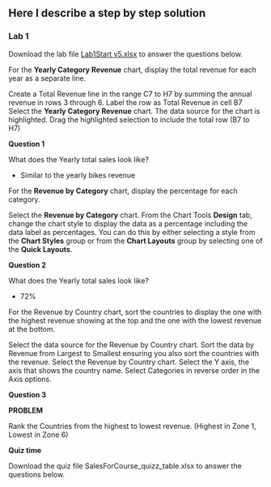 ## Here I describe a step by step solution

### Lab 1
Download the lab file [Lab1Start v5.xlsx](https://github.com/SomonOlimzoda/DataAnalysisExcel/blob/main/Lab1Start%20v5.xlsx) to answer the questions below.

For the **Yearly Category Revenue** chart, display the total revenue for each year as a separate line.

Create a Total Revenue line in the range C7 to H7 by summing the annual revenue in rows 3 through 6. Label the row as Total Revenue in cell B7
Select the **Yearly Category Revenue** chart.
The data source for the chart is highlighted.
Drag the highlighted selection to include the total row (B7 to H7)

**Question 1**

What does the Yearly total sales look like?
* Similar to the yearly bikes revenue

For the **Revenue by Category** chart, display the percentage for each category.

Select the **Revenue by Category** chart.
From the Chart Tools **Design** tab, change the chart style to display the data as a percentage including the data label as percentages. 
You can do this by either selecting a style from the **Chart Styles** group or from the **Chart Layouts** group by selecting one of the **Quick Layouts**.

**Question 2**

What does the Yearly total sales look like?
* 72%

For the Revenue by Country chart, sort the countries to display the one with the highest revenue showing at the top and the one with the lowest revenue at the bottom.

Select the data source for the Revenue by Country chart.
Sort the data by Revenue from Largest to Smallest ensuring you also sort the countries with the revenue.
Select the Revenue by Country chart.
Select the Y axis, the axis that shows the country name.
Select Categories in reverse order in the Axis options.

**Question 3**

**PROBLEM**

Rank the Countries from the highest to lowest revenue. (Highest in Zone 1, Lowest in Zone 6)

**Quiz time**

Download the quiz file SalesForCourse_quizz_table.xlsx to answer the questions below.

















